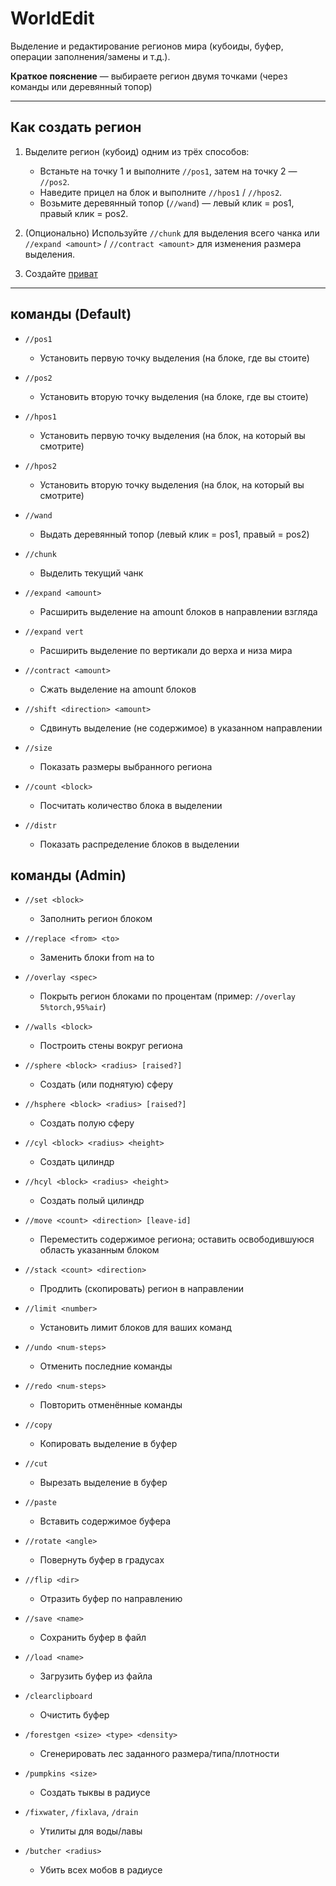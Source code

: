 # WorldEdit

Выделение и редактирование регионов мира (кубоиды, буфер, операции заполнения/замены и т.д.).

**Краткое пояснение** — выбираете регион двумя точками (через команды или деревянный топор)

---

## Как создать регион

1. Выделите регион (кубоид) одним из трёх способов:

   * Встаньте на точку 1 и выполните `//pos1`, затем на точку 2 — `//pos2`.
   * Наведите прицел на блок и выполните `//hpos1` / `//hpos2`.
   * Возьмите деревянный топор (`//wand`) — левый клик = pos1, правый клик = pos2.
2. (Опционально) Используйте `//chunk` для выделения всего чанка или `//expand <amount>` / `//contract <amount>` для изменения размера выделения.
3. Создайте [приват](worldguard.md)

---

## команды (Default)

* `//pos1`

  * Установить первую точку выделения (на блоке, где вы стоите)

* `//pos2`

  * Установить вторую точку выделения (на блоке, где вы стоите)

* `//hpos1`

  * Установить первую точку выделения (на блок, на который вы смотрите)

* `//hpos2`

  * Установить вторую точку выделения (на блок, на который вы смотрите)

* `//wand`

  * Выдать деревянный топор (левый клик = pos1, правый = pos2)

* `//chunk`

  * Выделить текущий чанк

* `//expand <amount>`

  * Расширить выделение на amount блоков в направлении взгляда

* `//expand vert`

  * Расширить выделение по вертикали до верха и низа мира

* `//contract <amount>`

  * Сжать выделение на amount блоков

* `//shift <direction> <amount>`

  * Сдвинуть выделение (не содержимое) в указанном направлении

* `//size`

  * Показать размеры выбранного региона

* `//count <block>`

  * Посчитать количество блока в выделении

* `//distr`

  * Показать распределение блоков в выделении

## команды (Admin)

* `//set <block>`

  * Заполнить регион блоком

* `//replace <from> <to>`

  * Заменить блоки from на to

* `//overlay <spec>`

  * Покрыть регион блоками по процентам (пример: `//overlay 5%torch,95%air`)

* `//walls <block>`

  * Построить стены вокруг региона

* `//sphere <block> <radius> [raised?]`

  * Создать (или поднятую) сферу

* `//hsphere <block> <radius> [raised?]`

  * Создать полую сферу

* `//cyl <block> <radius> <height>`

  * Создать цилиндр

* `//hcyl <block> <radius> <height>`

  * Создать полый цилиндр

* `//move <count> <direction> [leave-id]`

  * Переместить содержимое региона; оставить освободившуюся область указанным блоком

* `//stack <count> <direction>`

  * Продлить (скопировать) регион в направлении

* `//limit <number>`

  * Установить лимит блоков для ваших команд

* `//undo <num-steps>`

  * Отменить последние команды

* `//redo <num-steps>`

  * Повторить отменённые команды

* `//copy`

  * Копировать выделение в буфер

* `//cut`

  * Вырезать выделение в буфер

* `//paste`

  * Вставить содержимое буфера

* `//rotate <angle>`

  * Повернуть буфер в градусах

* `//flip <dir>`

  * Отразить буфер по направлению

* `//save <name>`

  * Сохранить буфер в файл

* `//load <name>`

  * Загрузить буфер из файла

* `/clearclipboard`

  * Очистить буфер

* `/forestgen <size> <type> <density>`

  * Сгенерировать лес заданного размера/типа/плотности

* `/pumpkins <size>`

  * Создать тыквы в радиусе

* `/fixwater`, `/fixlava`, `/drain`

  * Утилиты для воды/лавы

* `/butcher <radius>`

  * Убить всех мобов в радиусе

